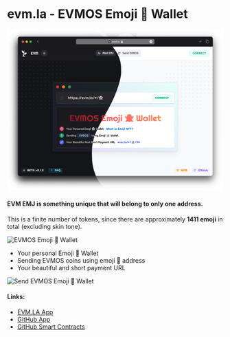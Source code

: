 # evm.la - EVMOS Emoji 👻 Wallet

<img src="./public/promo.png" alt="evm.la - EVMOS Emoji 👻 Wallet">

#### **EVM EMJ** is something unique that will belong to only one address.

This is a finite number of tokens, since there are approximately **1411 emoji** in total (excluding skin tone).

![EVMOS Emoji 👻 Wallet](https://i.imgur.com/17Un8ae.png)

- Your personal Emoji 👻 Wallet
- Sending EVMOS coins using emoji 👻 address
- Your beautiful and short payment URL

![Send EVMOS Emoji 👻 Wallet](https://i.imgur.com/pnjRZzK.png)

#### Links:

- <a href="https://evm.la">EVM.LA App</a>
- <a href="https://github.com/evmla/evmla.github.io">GitHub App</a>
- <a href="https://github.com/evmla/contracts">GitHub Smart Contracts</a>
